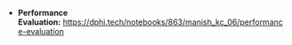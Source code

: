 <ul>
	<li><strong>Performance Evaluation:</strong>&nbsp;<a href="https://dphi.tech/notebooks/863/manish_kc_06/performance-evaluation" target="_blank">https://dphi.tech/notebooks/863/manish_kc_06/performance-evaluation</a></li>
</ul>